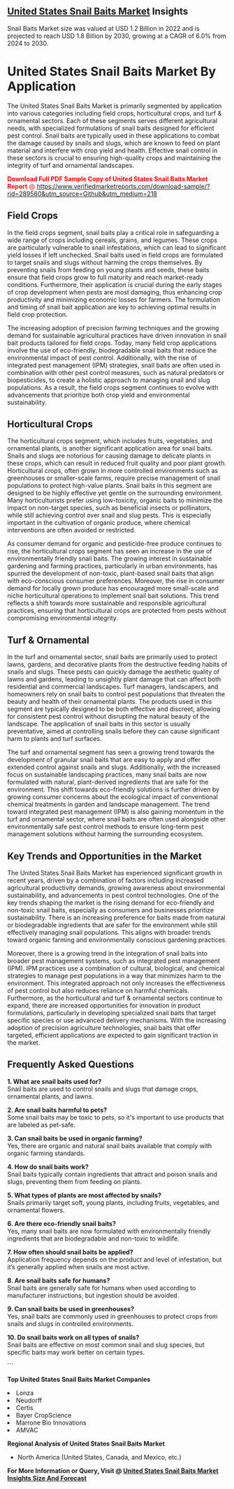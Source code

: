 <h2><a href="https://www.verifiedmarketreports.com/download-sample/?rid=289560&amp;utm_source=Github&amp;utm_medium=218" target="_blank">United States Snail Baits Market</a> Insights</h2><p>Snail Baits Market size was valued at USD 1.2 Billion in 2022 and is projected to reach USD 1.8 Billion by 2030, growing at a CAGR of 6.0% from 2024 to 2030.</p><p> <h1>United States Snail Baits Market By Application</h1> <p>The United States Snail Baits Market is primarily segmented by application into various categories including field crops, horticultural crops, and turf & ornamental sectors. Each of these segments serves different agricultural needs, with specialized formulations of snail baits designed for efficient pest control. Snail baits are typically used in these applications to combat the damage caused by snails and slugs, which are known to feed on plant material and interfere with crop yield and health. Effective snail control in these sectors is crucial to ensuring high-quality crops and maintaining the integrity of turf and ornamental landscapes.</p> <p><p><span class=""><span style="color: #ff0000;"><strong>Download Full PDF Sample Copy of United States Snail Baits Market Report</strong> @ </span><a href="https://www.verifiedmarketreports.com/download-sample/?rid=289560&amp;utm_source=Github&amp;utm_medium=218" target="_blank">https://www.verifiedmarketreports.com/download-sample/?rid=289560&amp;utm_source=Github&amp;utm_medium=218</a></span></p></p> <h2>Field Crops</h2> <p>In the field crops segment, snail baits play a critical role in safeguarding a wide range of crops including cereals, grains, and legumes. These crops are particularly vulnerable to snail infestations, which can lead to significant yield losses if left unchecked. Snail baits used in field crops are formulated to target snails and slugs without harming the crops themselves. By preventing snails from feeding on young plants and seeds, these baits ensure that field crops grow to full maturity and reach market-ready conditions. Furthermore, their application is crucial during the early stages of crop development when pests are most damaging, thus enhancing crop productivity and minimizing economic losses for farmers. The formulation and timing of snail bait application are key to achieving optimal results in field crop protection.</p> <p>The increasing adoption of precision farming techniques and the growing demand for sustainable agricultural practices have driven innovation in snail bait products tailored for field crops. Today, many field crop applications involve the use of eco-friendly, biodegradable snail baits that reduce the environmental impact of pest control. Additionally, with the rise of integrated pest management (IPM) strategies, snail baits are often used in combination with other pest control measures, such as natural predators or biopesticides, to create a holistic approach to managing snail and slug populations. As a result, the field crops segment continues to evolve with advancements that prioritize both crop yield and environmental sustainability.</p> <h2>Horticultural Crops</h2> <p>The horticultural crops segment, which includes fruits, vegetables, and ornamental plants, is another significant application area for snail baits. Snails and slugs are notorious for causing damage to delicate plants in these crops, which can result in reduced fruit quality and poor plant growth. Horticultural crops, often grown in more controlled environments such as greenhouses or smaller-scale farms, require precise management of snail populations to protect high-value plants. Snail baits in this segment are designed to be highly effective yet gentle on the surrounding environment. Many horticulturists prefer using low-toxicity, organic baits to minimize the impact on non-target species, such as beneficial insects or pollinators, while still achieving control over snail and slug pests. This is especially important in the cultivation of organic produce, where chemical interventions are often avoided or restricted.</p> <p>As consumer demand for organic and pesticide-free produce continues to rise, the horticultural crops segment has seen an increase in the use of environmentally friendly snail baits. The growing interest in sustainable gardening and farming practices, particularly in urban environments, has spurred the development of non-toxic, plant-based snail baits that align with eco-conscious consumer preferences. Moreover, the rise in consumer demand for locally grown produce has encouraged more small-scale and niche horticultural operations to implement snail bait solutions. This trend reflects a shift towards more sustainable and responsible agricultural practices, ensuring that horticultural crops are protected from pests without compromising environmental integrity.</p> <h2>Turf & Ornamental</h2> <p>In the turf and ornamental sector, snail baits are primarily used to protect lawns, gardens, and decorative plants from the destructive feeding habits of snails and slugs. These pests can quickly damage the aesthetic quality of lawns and gardens, leading to unsightly plant damage that can affect both residential and commercial landscapes. Turf managers, landscapers, and homeowners rely on snail baits to control pest populations that threaten the beauty and health of their ornamental plants. The products used in this segment are typically designed to be both effective and discreet, allowing for consistent pest control without disrupting the natural beauty of the landscape. The application of snail baits in this sector is usually preventative, aimed at controlling snails before they can cause significant harm to plants and turf surfaces.</p> <p>The turf and ornamental segment has seen a growing trend towards the development of granular snail baits that are easy to apply and offer extended control against snails and slugs. Additionally, with the increased focus on sustainable landscaping practices, many snail baits are now formulated with natural, plant-derived ingredients that are safe for the environment. This shift towards eco-friendly solutions is further driven by growing consumer concerns about the ecological impact of conventional chemical treatments in garden and landscape management. The trend toward integrated pest management (IPM) is also gaining momentum in the turf and ornamental sector, where snail baits are often used alongside other environmentally safe pest control methods to ensure long-term pest management solutions without harming the surrounding ecosystem.</p> <h2>Key Trends and Opportunities in the Market</h2> <p>The United States Snail Baits Market has experienced significant growth in recent years, driven by a combination of factors including increased agricultural productivity demands, growing awareness about environmental sustainability, and advancements in pest control technologies. One of the key trends shaping the market is the rising demand for eco-friendly and non-toxic snail baits, especially as consumers and businesses prioritize sustainability. There is an increasing preference for baits made from natural or biodegradable ingredients that are safer for the environment while still effectively managing snail populations. This aligns with broader trends toward organic farming and environmentally conscious gardening practices.</p> <p>Moreover, there is a growing trend in the integration of snail baits into broader pest management systems, such as integrated pest management (IPM). IPM practices use a combination of cultural, biological, and chemical strategies to manage pest populations in a way that minimizes harm to the environment. This integrated approach not only increases the effectiveness of pest control but also reduces reliance on harmful chemicals. Furthermore, as the horticultural and turf & ornamental sectors continue to expand, there are increased opportunities for innovation in product formulations, particularly in developing specialized snail baits that target specific species or use advanced delivery mechanisms. With the increasing adoption of precision agriculture technologies, snail baits that offer targeted, efficient applications are expected to gain significant traction in the market.</p> <h2>Frequently Asked Questions</h2> <p><b>1. What are snail baits used for?</b><br>Snail baits are used to control snails and slugs that damage crops, ornamental plants, and lawns.</p> <p><b>2. Are snail baits harmful to pets?</b><br>Some snail baits may be toxic to pets, so it's important to use products that are labeled as pet-safe.</p> <p><b>3. Can snail baits be used in organic farming?</b><br>Yes, there are organic and natural snail baits available that comply with organic farming standards.</p> <p><b>4. How do snail baits work?</b><br>Snail baits typically contain ingredients that attract and poison snails and slugs, preventing them from feeding on plants.</p> <p><b>5. What types of plants are most affected by snails?</b><br>Snails primarily target soft, young plants, including fruits, vegetables, and ornamental flowers.</p> <p><b>6. Are there eco-friendly snail baits?</b><br>Yes, many snail baits are now formulated with environmentally friendly ingredients that are biodegradable and non-toxic to wildlife.</p> <p><b>7. How often should snail baits be applied?</b><br>Application frequency depends on the product and level of infestation, but it’s generally applied when snails are most active.</p> <p><b>8. Are snail baits safe for humans?</b><br>Snail baits are generally safe for humans when used according to manufacturer instructions, but ingestion should be avoided.</p> <p><b>9. Can snail baits be used in greenhouses?</b><br>Yes, snail baits are commonly used in greenhouses to protect crops from snails and slugs in controlled environments.</p> <p><b>10. Do snail baits work on all types of snails?</b><br>Snail baits are effective on most common snail and slug species, but specific baits may work better on certain types.</p> ```</p><p><strong>Top United States Snail Baits Market Companies</strong></p><div data-test-id=""><p><li>Lonza</li><li> Neudorff</li><li> Certis</li><li> Bayer CropScience</li><li> Marrone Bio Innovations</li><li> AMVAC</li></p><div><strong>Regional Analysis of&nbsp;United States Snail Baits Market</strong></div><ul><li dir="ltr"><p dir="ltr">North America&nbsp;(United States, Canada, and Mexico, etc.)</p></li></ul><p><strong>For More Information or Query, Visit @&nbsp;</strong><strong><a href="https://www.verifiedmarketreports.com/product/snail-baits-market/?utm_source=Github&amp;utm_medium=218" target="_blank">United States Snail Baits Market Insights Size And Forecast</a></strong></p></div>
